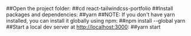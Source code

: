 ##Open the project folder:
##cd react-tailwindcss-portfolio
##Install packages and dependencies:
##yarn
##NOTE: If you don't have yarn installed, you can install it globally using npm:
##npm install --global yarn
##Start a local dev server at <http://localhost:3000>:
##yarn start
